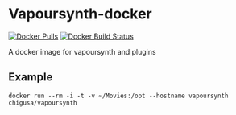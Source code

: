 # Vapoursynth-docker
[![Docker Pulls](https://img.shields.io/docker/pulls/chigusa/vapoursynth-docker.svg)](https://hub.docker.com/r/chigusa/vapoursynth-docker/)
[![Docker Build Status](https://img.shields.io/docker/build/chigusa/vapoursynth-docker.svg)](https://hub.docker.com/r/chigusa/vapoursynth-docker/)

A docker image for vapoursynth and plugins

## Example
`docker run --rm -i -t -v ~/Movies:/opt --hostname vapoursynth chigusa/vapoursynth`